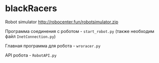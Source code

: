 # blackRacers
Robot simulator http://robocenter.fun/robotsimulator.zip

Программа соединения с роботом - `start_robot.py` (также необходим файл `InetConnection.py`)

Главная программа для робота - `wroracer.py`

API робота - `RobotAPI.py`
